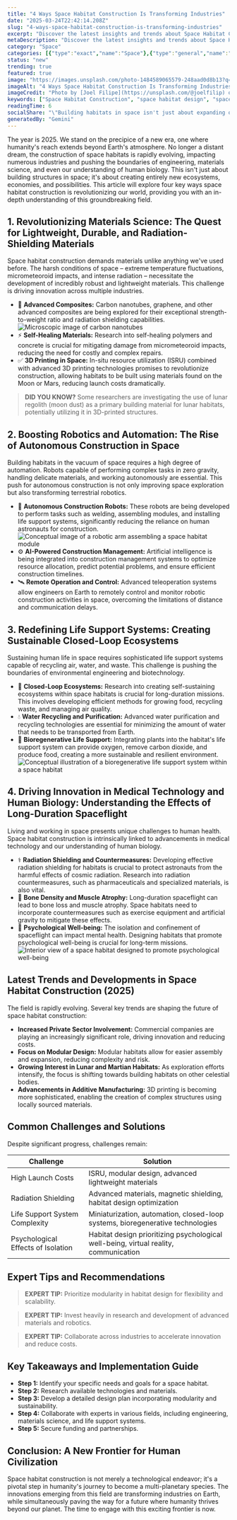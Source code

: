```yaml
---
title: "4 Ways Space Habitat Construction Is Transforming Industries"
date: "2025-03-24T22:42:14.208Z"
slug: "4-ways-space-habitat-construction-is-transforming-industries"
excerpt: "Discover the latest insights and trends about Space Habitat Construction. This comprehensive guide covers everything you need to know about Space Habitat Construction in 2025."
metaDescription: "Discover the latest insights and trends about Space Habitat Construction. This comprehensive guide covers everything you need to know about Space Habitat C..."
category: "Space"
categories: [{"type":"exact","name":"Space"},{"type":"general","name":"Engineering"},{"type":"medium","name":"Structural Design"},{"type":"specific","name":"3D Printing"},{"type":"niche","name":"Additive Manufacturing"}]
status: "new"
trending: true
featured: true
image: "https://images.unsplash.com/photo-1484589065579-248aad0d8b13?q=85&w=1200&fit=max&fm=webp&auto=compress"
imageAlt: "4 Ways Space Habitat Construction Is Transforming Industries"
imageCredit: "Photo by [Joel Filipe](https://unsplash.com/@joelfilip) on Unsplash"
keywords: ["Space Habitat Construction", "space habitat design", "space station construction", "off-world habitat", "building habitats in space", "cost of space habitat", "space habitat materials", "commercial space habitats", "future space habitats", "designing space colonies"]
readingTime: 6
socialShare: "\"Building habitats in space isn't just about expanding our reach; it's about creating entirely new industries and pushing the boundaries of human innovation – a future we're building today.\""
generatedBy: "Gemini"
---
```




The year is 2025.  We stand on the precipice of a new era, one where humanity's reach extends beyond Earth's atmosphere.  No longer a distant dream, the construction of space habitats is rapidly evolving, impacting numerous industries and pushing the boundaries of engineering, materials science, and even our understanding of human biology. This isn't just about building structures in space; it's about creating entirely new ecosystems, economies, and possibilities. This article will explore four key ways space habitat construction is revolutionizing our world, providing you with an in-depth understanding of this groundbreaking field.

## 1.  Revolutionizing Materials Science: The Quest for Lightweight, Durable, and Radiation-Shielding Materials

Space habitat construction demands materials unlike anything we've used before.  The harsh conditions of space – extreme temperature fluctuations, micrometeoroid impacts, and intense radiation – necessitate the development of incredibly robust and lightweight materials.  This challenge is driving innovation across multiple industries.

* 🔑 **Advanced Composites:**  Carbon nanotubes, graphene, and other advanced composites are being explored for their exceptional strength-to-weight ratio and radiation shielding capabilities.  ![Microscopic image of carbon nanotubes](https://images.unsplash.com/photo-1484589065579-248aad0d8b13?q=85&w=1200&fit=max&fm=webp&auto=compress)
* ⚡ **Self-Healing Materials:** Research into self-healing polymers and concrete is crucial for mitigating damage from micrometeoroid impacts, reducing the need for costly and complex repairs.
* ✅ **3D Printing in Space:**  In-situ resource utilization (ISRU) combined with advanced 3D printing technologies promises to revolutionize construction, allowing habitats to be built using materials found on the Moon or Mars, reducing launch costs dramatically.

> **DID YOU KNOW?**  Some researchers are investigating the use of lunar regolith (moon dust) as a primary building material for lunar habitats, potentially utilizing it in 3D-printed structures.

## 2.  Boosting Robotics and Automation:  The Rise of Autonomous Construction in Space

Building habitats in the vacuum of space requires a high degree of automation.  Robots capable of performing complex tasks in zero gravity, handling delicate materials, and working autonomously are essential. This push for autonomous construction is not only improving space exploration but also transforming terrestrial robotics.

* 🤖 **Autonomous Construction Robots:**  These robots are being developed to perform tasks such as welding, assembling modules, and installing life support systems, significantly reducing the reliance on human astronauts for construction.  ![Conceptual image of a robotic arm assembling a space habitat module](https://images.unsplash.com/photo-1446776709462-d6b525c57bd3?q=85&w=1200&fit=max&fm=webp&auto=compress)
* ⚙️ **AI-Powered Construction Management:**  Artificial intelligence is being integrated into construction management systems to optimize resource allocation, predict potential problems, and ensure efficient construction timelines.
* 🛰️ **Remote Operation and Control:** Advanced teleoperation systems allow engineers on Earth to remotely control and monitor robotic construction activities in space, overcoming the limitations of distance and communication delays.

## 3.  Redefining Life Support Systems:  Creating Sustainable Closed-Loop Ecosystems

Sustaining human life in space requires sophisticated life support systems capable of recycling air, water, and waste.  This challenge is pushing the boundaries of environmental engineering and biotechnology.

* 🌱 **Closed-Loop Ecosystems:**  Research into creating self-sustaining ecosystems within space habitats is crucial for long-duration missions. This involves developing efficient methods for growing food, recycling waste, and managing air quality.
* 💧 **Water Recycling and Purification:**  Advanced water purification and recycling technologies are essential for minimizing the amount of water that needs to be transported from Earth.
* 🌿 **Bioregenerative Life Support:**  Integrating plants into the habitat's life support system can provide oxygen, remove carbon dioxide, and produce food, creating a more sustainable and resilient environment. ![Conceptual illustration of a bioregenerative life support system within a space habitat](https://images.unsplash.com/photo-1447433589675-4aaa569f3e05?q=85&w=1200&fit=max&fm=webp&auto=compress)

## 4.  Driving Innovation in Medical Technology and Human Biology: Understanding the Effects of Long-Duration Spaceflight

Living and working in space presents unique challenges to human health.  Space habitat construction is intrinsically linked to advancements in medical technology and our understanding of human biology.

* ⚕️ **Radiation Shielding and Countermeasures:**  Developing effective radiation shielding for habitats is crucial to protect astronauts from the harmful effects of cosmic radiation.  Research into radiation countermeasures, such as pharmaceuticals and specialized materials, is also vital.
* 🦴 **Bone Density and Muscle Atrophy:**  Long-duration spaceflight can lead to bone loss and muscle atrophy.  Space habitats need to incorporate countermeasures such as exercise equipment and artificial gravity to mitigate these effects.
* 🧠 **Psychological Well-being:**  The isolation and confinement of spaceflight can impact mental health.  Designing habitats that promote psychological well-being is crucial for long-term missions. ![Interior view of a space habitat designed to promote psychological well-being](https://images.unsplash.com/photo-1541873676-a18131494184?q=85&w=1200&fit=max&fm=webp&auto=compress)

## Latest Trends and Developments in Space Habitat Construction (2025)

The field is rapidly evolving.  Several key trends are shaping the future of space habitat construction:

* **Increased Private Sector Involvement:** Commercial companies are playing an increasingly significant role, driving innovation and reducing costs.
* **Focus on Modular Design:**  Modular habitats allow for easier assembly and expansion, reducing complexity and risk.
* **Growing Interest in Lunar and Martian Habitats:**  As exploration efforts intensify, the focus is shifting towards building habitats on other celestial bodies.
* **Advancements in Additive Manufacturing:**  3D printing is becoming more sophisticated, enabling the creation of complex structures using locally sourced materials.

## Common Challenges and Solutions

Despite significant progress, challenges remain:

| Challenge                      | Solution                                                                     |
|---------------------------------|-----------------------------------------------------------------------------|
| High Launch Costs             | ISRU, modular design, advanced lightweight materials                         |
| Radiation Shielding            | Advanced materials, magnetic shielding, habitat design optimization             |
| Life Support System Complexity | Miniaturization, automation, closed-loop systems, bioregenerative technologies |
| Psychological Effects of Isolation | Habitat design prioritizing psychological well-being, virtual reality, communication |

## Expert Tips and Recommendations

> **EXPERT TIP:**  Prioritize modularity in habitat design for flexibility and scalability.

> **EXPERT TIP:**  Invest heavily in research and development of advanced materials and robotics.

> **EXPERT TIP:**  Collaborate across industries to accelerate innovation and reduce costs.

## Key Takeaways and Implementation Guide

* **Step 1:**  Identify your specific needs and goals for a space habitat.
* **Step 2:**  Research available technologies and materials.
* **Step 3:**  Develop a detailed design plan incorporating modularity and sustainability.
* **Step 4:**  Collaborate with experts in various fields, including engineering, materials science, and life support systems.
* **Step 5:**  Secure funding and partnerships.

## Conclusion:  A New Frontier for Human Civilization

Space habitat construction is not merely a technological endeavor; it's a pivotal step in humanity's journey to become a multi-planetary species.  The innovations emerging from this field are transforming industries on Earth, while simultaneously paving the way for a future where humanity thrives beyond our planet.  The time to engage with this exciting frontier is now.

